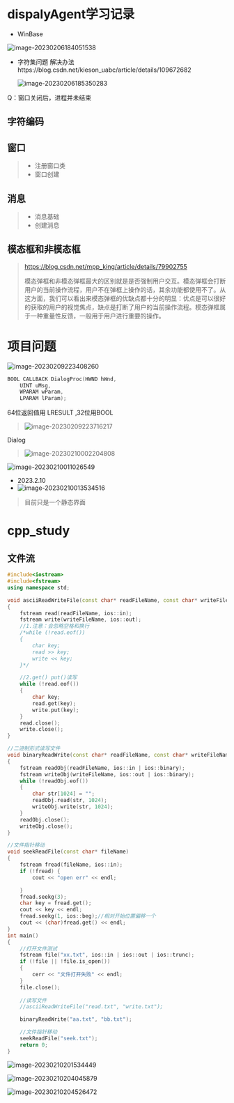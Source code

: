 # dispalyAgent学习记录

* WinBase

![image-20230206184051538](./assets/image-20230206184051538.png)



* 字符集问题 解决办法https://blog.csdn.net/kieson_uabc/article/details/109672682

  ![image-20230206185350283](./assets/image-20230206185350283.png)

Q：窗口关闭后，进程并未结束

## 字符编码

## 窗口

> * 注册窗口类
> * 窗口创建

## 消息

> * 消息基础
> * 创建消息

## 模态框和非模态框

> https://blog.csdn.net/mpp_king/article/details/79902755
>
> 模态弹框和非模态弹框最大的区别就是是否强制用户交互。模态弹框会打断用户的当前操作流程，用户不在弹框上操作的话，其余功能都使用不了。从这方面，我们可以看出来模态弹框的优缺点都十分的明显：优点是可以很好的获取的用户的视觉焦点，缺点是打断了用户的当前操作流程。模态弹框属于一种重量性反馈，一般用于用户进行重要的操作。

# 项目问题

![image-20230209223408260](./assets/image-20230209223408260.png)

```c
BOOL CALLBACK DialogProc(HWND hWnd,
	UINT uMsg,
	WPARAM wParam,
	LPARAM lParam);
```

64位返回值用 LRESULT ,32位用BOOL

> ![image-20230209223716217](./assets/image-20230209223716217.png)



Dialog

> ![image-20230210002204808](./assets/image-20230210002204808.png)

![image-20230210011026549](./assets/image-20230210011026549.png)

* 2023.2.10
* ![image-20230210013534516](./assets/image-20230210013534516.png)

> 目前只是一个静态界面



# cpp_study

## 文件流

```c++
#include<iostream>
#include<fstream>
using namespace std;

void asciiReadWriteFile(const char* readFileName, const char* writeFileName)
{
	fstream read(readFileName, ios::in);
	fstream write(writeFileName, ios::out);
	//1.注意：会忽略空格和换行
	/*while (!read.eof())
	{
		char key;
		read >> key;
		write << key;
	}*/

	//2.get() put()读写
	while (!read.eof())
	{
		char key;
		read.get(key);
		write.put(key);
	}
	read.close();
	write.close();
}

//二进制形式读写文件
void binaryReadWrite(const char* readFileName, const char* writeFileName)
{
	fstream readObj(readFileName, ios::in | ios::binary);
	fstream writeObj(writeFileName, ios::out | ios::binary);
	while (!readObj.eof())
	{
		char str[1024] = "";
		readObj.read(str, 1024);
		writeObj.write(str, 1024);
	}
	readObj.close();
	writeObj.close();
}

//文件指针移动
void seekReadFile(const char* fileName)
{
	fstream fread(fileName, ios::in);
	if (!fread) {
		cout << "open err" << endl;

	}
	fread.seekg(3);
	char key = fread.get();
	cout << key << endl;
	fread.seekg(1, ios::beg);//相对开始位置偏移一个
	cout << (char)fread.get() << endl;
}
int main()
{
	//打开文件测试
	fstream file("xx.txt", ios::in | ios::out | ios::trunc);
	if (!file || !file.is_open())
	{
		cerr << "文件打开失败" << endl;
	}
	file.close();
	
	//读写文件
	//asciiReadWriteFile("read.txt", "write.txt");

	binaryReadWrite("aa.txt", "bb.txt");

	//文件指针移动
	seekReadFile("seek.txt");
	return 0;
}
```

![image-20230210201534449](./assets/image-20230210201534449.png)

![image-20230210204045879](./assets/image-20230210204045879.png)



![image-20230210204526472](./assets/image-20230210204526472.png)